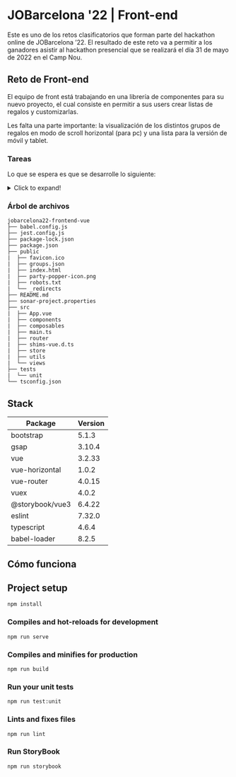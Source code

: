 # JOBarcelona '22 | Front-end

Este es uno de los retos clasificatorios que forman parte del hackathon online de JOBarcelona ’22. El resultado de este reto va a permitir a los ganadores asistir al hackathon presencial que se realizará el día 31 de mayo de 2022 en el Camp Nou.

## Reto de Front-end

El equipo de front está trabajando en una librería de componentes para su nuevo proyecto, el cual consiste en permitir a sus users crear listas de regalos y customizarlas.

Les falta una parte importante: la visualización de los distintos grupos de regalos en modo de scroll horizontal (para pc) y una lista para la versión de móvil y tablet.

### Tareas

Lo que se espera es que se desarrolle lo siguiente:

<details>

<summary>Click to expand!</summary>

- Componente con un título y una grupo de regalos que contenga la siguiente información:

  - Título

  - Descripción

  - Tags del grupo

El componente es responsive:

- Adopta un modo de scroll horizontal para PC

- Adopta modo lista para Móvil y Tablet

- Al clicar en cada grupo de regalos permite ejecutar una acción (por ahora indefinida).

- Utilizar un sistema lo más atómico posible

- Comentar el desarrollo de este componente

- Se tiene que utilizar la librería Storybook para documentar el componente

</details>

### Árbol de archivos

```
jobarcelona22-frontend-vue
├── babel.config.js
├── jest.config.js
├── package-lock.json
├── package.json
├── public
|  ├── favicon.ico
|  ├── groups.json
|  ├── index.html
|  ├── party-popper-icon.png
|  ├── robots.txt
|  └── _redirects
├── README.md
├── sonar-project.properties
├── src
|  ├── App.vue
|  ├── components
|  ├── composables
|  ├── main.ts
|  ├── router
|  ├── shims-vue.d.ts
|  ├── store
|  ├── utils
|  └── views
├── tests
|  └── unit
└── tsconfig.json
```

## Stack

| Package         | Version |
| --------------- | ------- |
| bootstrap       | 5.1.3   |
| gsap            | 3.10.4  |
| vue             | 3.2.33  |
| vue-horizontal  | 1.0.2   |
| vue-router      | 4.0.15  |
| vuex            | 4.0.2   |
| @storybook/vue3 | 6.4.22  |
| eslint          | 7.32.0  |
| typescript      | 4.6.4   |
| babel-loader    | 8.2.5   |

## Cómo funciona

## Project setup

```
npm install
```

### Compiles and hot-reloads for development

```
npm run serve
```

### Compiles and minifies for production

```
npm run build
```

### Run your unit tests

```
npm run test:unit
```

### Lints and fixes files

```
npm run lint
```

### Run StoryBook

```
npm run storybook
```
